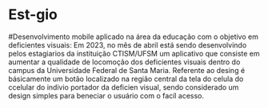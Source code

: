 # Est-gio
#Desenvolvimento mobile aplicado na área da educação com o objetivo em deficientes visuais:
  Em 2023, no mês de abril está sendo desenvolvindo pelos estagiarios da instituição CTISM/UFSM um aplicativo que consiste em aumentar a qualidade de locomoção dos deficientes visuais dentro do campus da Universidade Federal de Santa Maria.
  Referente ao desing  é  básicamente um botão localizado na região central da tela do celula do ccelular do indivio portador da deficien visual, sendo considerado um design simples para beneciar  o  usuário com o facíl acesso.
